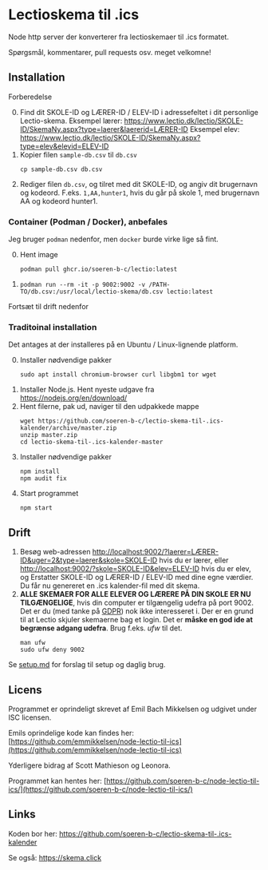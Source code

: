 # Lectioskema til .ics

Node http server der konverterer fra lectioskemaer til .ics formatet.

Spørgsmål, kommentarer, pull requests osv. meget velkomne!


## Installation

Forberedelse

0. Find dit SKOLE-ID og LÆRER-ID / ELEV-ID  i adressefeltet i dit personlige Lectio-skema.
Eksempel lærer: https://www.lectio.dk/lectio/SKOLE-ID/SkemaNy.aspx?type=laerer&laererid=LÆRER-ID
Eksempel elev: https://www.lectio.dk/lectio/SKOLE-ID/SkemaNy.aspx?type=elev&elevid=ELEV-ID
1. Kopier filen `sample-db.csv` til `db.csv`
   ```
   cp sample-db.csv db.csv
   ```
2. Rediger filen `db.csv`, og tilret med dit SKOLE-ID, og angiv dit brugernavn og kodeord.
   F.eks. `1,AA,hunter1`, hvis du går på skole 1, med brugernavn AA og kodeord hunter1.


### Container (Podman / Docker), anbefales

Jeg bruger `podman` nedenfor,  men `docker` burde virke lige så fint.

0. Hent image
   ```
   podman pull ghcr.io/soeren-b-c/lectio:latest
   ```
1. ```
   podman run --rm -it -p 9002:9002 -v /PATH-TO/db.csv:/usr/local/lectio-skema/db.csv lectio:latest
   ```

Fortsæt til drift nedenfor

### Traditoinal installation

Det antages at der installeres på en Ubuntu / Linux-lignende platform.

0. Installer nødvendige pakker
   ```
   sudo apt install chromium-browser curl libgbm1 tor wget 
   ```
1. Installer Node.js. Hent nyeste udgave fra <https://nodejs.org/en/download/>
2. Hent filerne, pak ud, naviger til den udpakkede mappe
   ```
   wget https://github.com/soeren-b-c/lectio-skema-til-.ics-kalender/archive/master.zip
   unzip master.zip
   cd lectio-skema-til-.ics-kalender-master
   ```
3. Installer nødvendige pakker
   ```
   npm install
   npm audit fix
   ```
4. Start programmet
   ```
   npm start
   ```

## Drift

1.  Besøg web-adressen <http://localhost:9002/?laerer=LÆRER-ID&uger=2&type=laerer&skole=SKOLE-ID> hvis
    du er lærer, eller <http://localhost:9002/?skole=SKOLE-ID&elev=ELEV-ID> hvis du er elev, og
    Erstatter SKOLE-ID og LÆRER-ID / ELEV-ID med dine egne værdier. Du får nu genereret en .ics kalender-fil med dit skema.
2.  **ALLE SKEMAER FOR ALLE ELEVER OG LÆRERE PÅ DIN SKOLE ER NU TILGÆNGELIGE**, hvis din computer er tilgængelig udefra på port 9002.
    Det er du (med tanke på [GDPR](https://en.wikipedia.org/wiki/General_Data_Protection_Regulation))
    nok ikke interesseret i. Der er en grund til at Lectio skjuler skemaerne bag et login.
    Det er **måske en god ide at begrænse adgang udefra**. Brug f.eks. *ufw* til det.
    ```
    man ufw
    sudo ufw deny 9002
    ```

Se [setup.md](docs/setup.md) for forslag til setup og daglig brug.

## Licens

Programmet er oprindeligt skrevet af Emil Bach Mikkelsen og udgivet under ISC licensen.

Emils oprindelige kode kan findes her: [https://github.com/emmikkelsen/node-lectio-til-ics](https://github.com/emmikkelsen/node-lectio-til-ics)

Yderligere bidrag af Scott Mathieson og Leonora.

Programmet kan hentes her: [https://github.com/soeren-b-c/node-lectio-til-ics/](https://github.com/soeren-b-c/node-lectio-til-ics/)

## Links

Koden bor her: https://github.com/soeren-b-c/lectio-skema-til-.ics-kalender

Se også: https://skema.click
